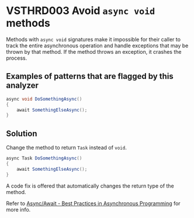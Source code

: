 # VSTHRD003 Avoid `async void` methods

Methods with `async void` signatures make it impossible for their caller to track
the entire asynchronous operation and handle exceptions that may be thrown by that method.
If the method throws an exception, it crashes the process.

## Examples of patterns that are flagged by this analyzer

```csharp
async void DoSomethingAsync()
{
    await SomethingElseAsync();
}
```

## Solution

Change the method to return `Task` instead of `void`.

```csharp
async Task DoSomethingAsync()
{
    await SomethingElseAsync();
}
```

A code fix is offered that automatically changes the return type of the method. 

Refer to [Async/Await - Best Practices in Asynchronous Programming](https://msdn.microsoft.com/en-us/magazine/jj991977.aspx) for more info.
